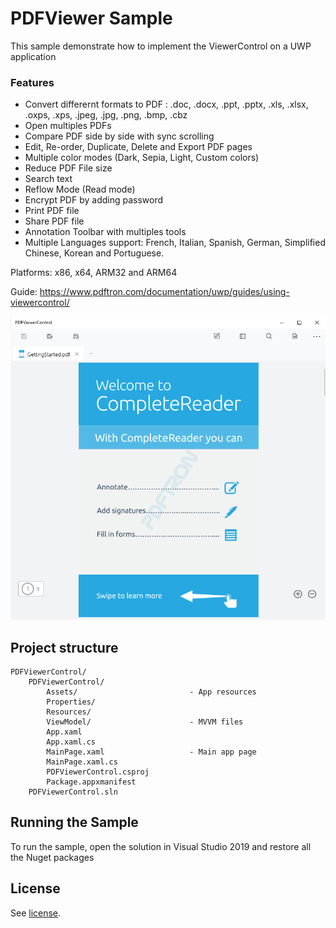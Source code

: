 # PDFViewer Sample

This sample demonstrate how to implement the ViewerControl on a UWP application

### Features
- Convert differernt formats to PDF : .doc, .docx, .ppt, .pptx, .xls, .xlsx, .oxps, .xps, .jpeg, .jpg, .png, .bmp, .cbz
- Open multiples PDFs
- Compare PDF side by side with sync scrolling
- Edit, Re-order, Duplicate, Delete and Export PDF pages
- Multiple color modes (Dark, Sepia, Light, Custom colors)
- Reduce PDF File size
- Search text
- Reflow Mode (Read mode)
- Encrypt PDF by adding password
- Print PDF file
- Share PDF file
- Annotation Toolbar with multiples tools
- Multiple Languages support: French, Italian, Spanish, German, Simplified Chinese, Korean and Portuguese.

Platforms: x86, x64, ARM32 and ARM64

Guide: https://www.pdftron.com/documentation/uwp/guides/using-viewercontrol/

![main-page](./art/main_page.png)

## Project structure
```
PDFViewerControl/
	PDFViewerControl/
		Assets/							- App resources
		Properties/	
		Resources/						
		ViewModel/						- MVVM files
		App.xaml
		App.xaml.cs
		MainPage.xaml					- Main app page
		MainPage.xaml.cs
		PDFViewerControl.csproj
		Package.appxmanifest
	PDFViewerControl.sln
```

## Running the Sample

To run the sample, open the solution in Visual Studio 2019 and restore all the Nuget packages

## License

See [license](./../LICENSE).
